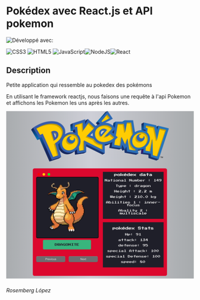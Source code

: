 
# Pokédex avec React.js et API pokemon

![Développé avec:](https://img.shields.io/badge/D%C3%A9velopp%C3%A9%20avec:-green?style=flat-square)

![CSS3](https://img.shields.io/badge/css3-%231572B6.svg?style=for-the-badge&logo=css3&logoColor=white) ![HTML5](https://img.shields.io/badge/html5-%23E34F26.svg?style=for-the-badge&logo=html5&logoColor=white) ![JavaScript](https://img.shields.io/badge/javascript-%23323330.svg?style=for-the-badge&logo=javascript&logoColor=%23F7DF1E)![NodeJS](https://img.shields.io/badge/node.js-6DA55F?style=for-the-badge&logo=node.js&logoColor=white)![React](https://img.shields.io/badge/react-%2320232a.svg?style=for-the-badge&logo=react&logoColor=%2361DAFB)



## Description 

Petite application qui ressemble au pokedex des pokémons 

En utilisant le framework reactjs, nous faisons une requête à l'api Pokemon et affichons les Pokemon les uns après les autres.

![Pokeapi](/public/pokeapi.png)

###### Rosemberg López 